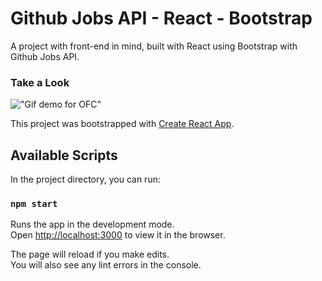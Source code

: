 # Github Jobs API - React - Bootstrap
A project with front-end in mind, built with React using Bootstrap with Github Jobs API.

### Take a Look
!["Gif demo for OFC"](https://github.com/HoangTienDinh/github-jobs-react/blob/master/public/Github%20Jobs.gif)


This project was bootstrapped with [Create React App](https://github.com/facebook/create-react-app).

## Available Scripts

In the project directory, you can run:

### `npm start`

Runs the app in the development mode.<br />
Open [http://localhost:3000](http://localhost:3000) to view it in the browser.

The page will reload if you make edits.<br />
You will also see any lint errors in the console.